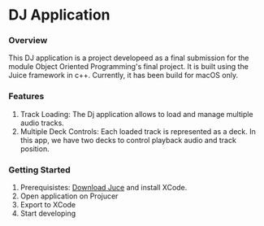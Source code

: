 # DJ Application

### Overview

This DJ application is a project developeed as a final submission for the module Object Oriented Programming's final project. It is built using the Juice framework in c++. Currently, it has been build for macOS only.

### Features

1. Track Loading: The Dj application allows to load and manage multiple audio tracks.
2. Multiple Deck Controls: Each loaded track is represented as a deck. In this app, we have two decks to control playback audio and track position.

### Getting Started

1. Prerequisistes: [Download Juce](https://juce.com/download/) and install XCode.
2. Open application on Projucer
3. Export to XCode
4. Start developing

